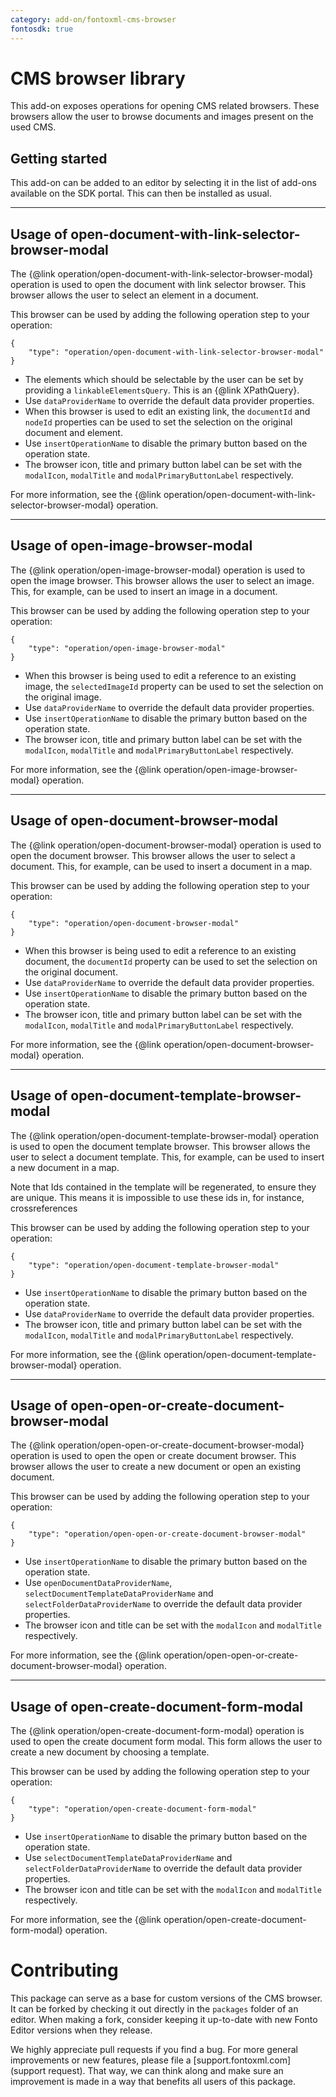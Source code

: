 ```yaml
---
category: add-on/fontoxml-cms-browser
fontosdk: true
---
```


# CMS browser library

This add-on exposes operations for opening CMS related browsers. These browsers allow the user to browse documents and images present on the used CMS.

## Getting started

This add-on can be added to an editor by selecting it in the list of add-ons available on the SDK portal. This can then be installed as usual.

---

## Usage of open-document-with-link-selector-browser-modal

The {@link operation/open-document-with-link-selector-browser-modal} operation is used to open the document with link selector browser. This browser allows the user to select an element in a document.

This browser can be used by adding the following operation step to your operation:

```
{
    "type": "operation/open-document-with-link-selector-browser-modal"
}
```

-   The elements which should be selectable by the user can be set by providing a `linkableElementsQuery`. This is an {@link XPathQuery}.
-   Use `dataProviderName` to override the default data provider properties.
-   When this browser is used to edit an existing link, the `documentId` and `nodeId` properties can be used to set the selection on the original document and element.
-   Use `insertOperationName` to disable the primary button based on the operation state.
-   The browser icon, title and primary button label can be set with the `modalIcon`, `modalTitle` and `modalPrimaryButtonLabel` respectively.

For more information, see the {@link operation/open-document-with-link-selector-browser-modal} operation.

---

## Usage of open-image-browser-modal

The {@link operation/open-image-browser-modal} operation is used to open the image browser. This browser allows the user to select an image. This, for example, can be used to insert an image in a document.

This browser can be used by adding the following operation step to your operation:

```
{
    "type": "operation/open-image-browser-modal"
}
```

-   When this browser is being used to edit a reference to an existing image, the `selectedImageId` property can be used to set the selection on the original image.
-   Use `dataProviderName` to override the default data provider properties.
-   Use `insertOperationName` to disable the primary button based on the operation state.
-   The browser icon, title and primary button label can be set with the `modalIcon`, `modalTitle` and `modalPrimaryButtonLabel` respectively.

For more information, see the {@link operation/open-image-browser-modal} operation.

---

## Usage of open-document-browser-modal

The {@link operation/open-document-browser-modal} operation is used to open the document browser. This browser allows the user to select a document. This, for example, can be used to insert a document in a map.

This browser can be used by adding the following operation step to your operation:

```
{
    "type": "operation/open-document-browser-modal"
}
```

-   When this browser is being used to edit a reference to an existing document, the `documentId` property can be used to set the selection on the original document.
-   Use `dataProviderName` to override the default data provider properties.
-   Use `insertOperationName` to disable the primary button based on the operation state.
-   The browser icon, title and primary button label can be set with the `modalIcon`, `modalTitle` and `modalPrimaryButtonLabel` respectively.

For more information, see the {@link operation/open-document-browser-modal} operation.

---

## Usage of open-document-template-browser-modal

The {@link operation/open-document-template-browser-modal} operation is used to open the document
template browser. This browser allows the user to select a document template. This, for example, can
be used to insert a new document in a map.

Note that Ids contained in the template will be regenerated, to ensure they are unique. This means
it is impossible to use these ids in, for instance, crossreferences

This browser can be used by adding the following operation step to your operation:

```
{
    "type": "operation/open-document-template-browser-modal"
}
```

-   Use `insertOperationName` to disable the primary button based on the operation state.
-   Use `dataProviderName` to override the default data provider properties.
-   The browser icon, title and primary button label can be set with the `modalIcon`, `modalTitle` and `modalPrimaryButtonLabel` respectively.

For more information, see the {@link operation/open-document-template-browser-modal} operation.

---

## Usage of open-open-or-create-document-browser-modal

The {@link operation/open-open-or-create-document-browser-modal} operation is used to open the open or create document browser. This browser allows the user to create a new document or open an existing document.

This browser can be used by adding the following operation step to your operation:

```
{
    "type": "operation/open-open-or-create-document-browser-modal"
}
```

-   Use `insertOperationName` to disable the primary button based on the operation state.
-   Use `openDocumentDataProviderName`, `selectDocumentTemplateDataProviderName` and `selectFolderDataProviderName` to override the default data provider properties.
-   The browser icon and title can be set with the `modalIcon` and `modalTitle` respectively.

For more information, see the {@link operation/open-open-or-create-document-browser-modal} operation.

---

## Usage of open-create-document-form-modal

The {@link operation/open-create-document-form-modal} operation is used to open the create document form modal. This form allows the user to create a new document by choosing a template.

This browser can be used by adding the following operation step to your operation:

```
{
    "type": "operation/open-create-document-form-modal"
}
```

-   Use `insertOperationName` to disable the primary button based on the operation state.
-   Use `selectDocumentTemplateDataProviderName` and `selectFolderDataProviderName` to override the default data provider properties.
-   The browser icon and title can be set with the `modalIcon` and `modalTitle` respectively.

For more information, see the {@link operation/open-create-document-form-modal} operation.

# Contributing

This package can serve as a base for custom versions of the CMS browser. It can be forked by
checking it out directly in the `packages` folder of an editor. When making a fork, consider keeping
it up-to-date with new Fonto Editor versions when they release.

We highly appreciate pull requests if you find a bug. For more general improvements or new features,
please file a [support.fontoxml.com](support request). That way, we can think along and make sure an
improvement is made in a way that benefits all users of this package.
